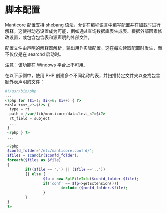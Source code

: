 # 脚本配置

Manticore 配置支持 shebang 语法，允许在编程语言中编写配置并在加载时进行解释。这使得动态设置成为可能，例如通过查询数据库表生成表、根据外部因素修改设置，或包含包含表和源声明的外部文件。

配置文件由声明的解释器解析，输出用作实际配置。这在每次读取配置时发生，而不仅仅是在 searchd 启动时。

注意：该功能在 Windows 平台上不可用。

在以下示例中，使用 PHP 创建多个不同名称的表，并扫描特定文件夹以查找包含额外表声明的文件：

```php
#!/usr/bin/php
...
<?php for ($i=1; $i<=6; $i++) { ?>
table test_<?=$i?> {
  type = rt
  path = /var/lib/manticore/data/test_<?=$i?>
  rt_field = subject
  ...
 }
 <?php } ?>
 ...

 <?php
 $confd_folder='/etc/manticore.conf.d/';
 $files = scandir($confd_folder);
 foreach($files as $file)
 {
         if(($file == '.') || ($file =='..'))
         {} else {
                 $fp = new SplFileInfo($confd_folder.$file);
                 if('conf' == $fp->getExtension()){
                         include ($confd_folder.$file);
                 }
         }
 }
 ?>
```
<!-- proofread -->
